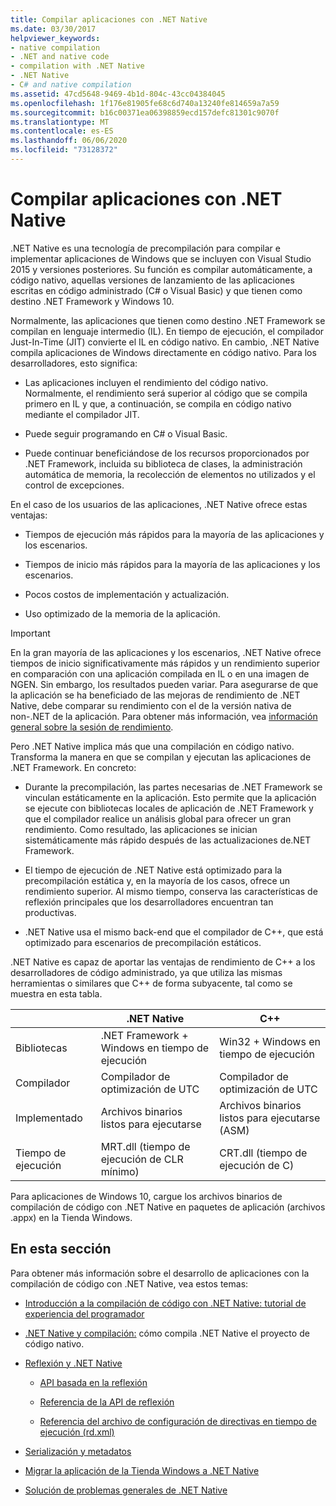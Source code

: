 ```yaml
---
title: Compilar aplicaciones con .NET Native
ms.date: 03/30/2017
helpviewer_keywords:
- native compilation
- .NET and native code
- compilation with .NET Native
- .NET Native
- C# and native compilation
ms.assetid: 47cd5648-9469-4b1d-804c-43cc04384045
ms.openlocfilehash: 1f176e81905fe68c6d740a13240fe814659a7a59
ms.sourcegitcommit: b16c00371ea06398859ecd157defc81301c9070f
ms.translationtype: MT
ms.contentlocale: es-ES
ms.lasthandoff: 06/06/2020
ms.locfileid: "73128372"
---
```

# <a name="compiling-apps-with-net-native"></a>Compilar aplicaciones con .NET Native

.NET Native es una tecnología de precompilación para compilar e implementar aplicaciones de Windows que se incluyen con Visual Studio 2015 y versiones posteriores. Su función es compilar automáticamente, a código nativo, aquellas versiones de lanzamiento de las aplicaciones escritas en código administrado (C# o Visual Basic) y que tienen como destino .NET Framework y Windows 10.

Normalmente, las aplicaciones que tienen como destino .NET Framework se compilan en lenguaje intermedio (IL). En tiempo de ejecución, el compilador Just-In-Time (JIT) convierte el IL en código nativo. En cambio, .NET Native compila aplicaciones de Windows directamente en código nativo. Para los desarrolladores, esto significa:

- Las aplicaciones incluyen el rendimiento del código nativo. Normalmente, el rendimiento será superior al código que se compila primero en IL y que, a continuación, se compila en código nativo mediante el compilador JIT.

- Puede seguir programando en C# o Visual Basic.

- Puede continuar beneficiándose de los recursos proporcionados por .NET Framework, incluida su biblioteca de clases, la administración automática de memoria, la recolección de elementos no utilizados y el control de excepciones.

En el caso de los usuarios de las aplicaciones, .NET Native ofrece estas ventajas:

- Tiempos de ejecución más rápidos para la mayoría de las aplicaciones y los escenarios.

- Tiempos de inicio más rápidos para la mayoría de las aplicaciones y los escenarios.

- Pocos costos de implementación y actualización.

- Uso optimizado de la memoria de la aplicación.

> [!IMPORTANT]
> En la gran mayoría de las aplicaciones y los escenarios, .NET Native ofrece tiempos de inicio significativamente más rápidos y un rendimiento superior en comparación con una aplicación compilada en IL o en una imagen de NGEN. Sin embargo, los resultados pueden variar. Para asegurarse de que la aplicación se ha beneficiado de las mejoras de rendimiento de .NET Native, debe comparar su rendimiento con el de la versión nativa de non-.NET de la aplicación. Para obtener más información, vea [información general sobre la sesión de rendimiento](https://docs.microsoft.com/visualstudio/profiling/performance-session-overview).

Pero .NET Native implica más que una compilación en código nativo. Transforma la manera en que se compilan y ejecutan las aplicaciones de .NET Framework. En concreto:

- Durante la precompilación, las partes necesarias de .NET Framework se vinculan estáticamente en la aplicación. Esto permite que la aplicación se ejecute con bibliotecas locales de aplicación de .NET Framework y que el compilador realice un análisis global para ofrecer un gran rendimiento. Como resultado, las aplicaciones se inician sistemáticamente más rápido después de las actualizaciones de.NET Framework.

- El tiempo de ejecución de .NET Native está optimizado para la precompilación estática y, en la mayoría de los casos, ofrece un rendimiento superior. Al mismo tiempo, conserva las características de reflexión principales que los desarrolladores encuentran tan productivas.

- .NET Native usa el mismo back-end que el compilador de C++, que está optimizado para escenarios de precompilación estáticos.

.NET Native es capaz de aportar las ventajas de rendimiento de C++ a los desarrolladores de código administrado, ya que utiliza las mismas herramientas o similares que C++ de forma subyacente, tal como se muestra en esta tabla.

||.NET Native|C++|
|-|----------------------------------------------------------------|-----------|
|Bibliotecas|.NET Framework + Windows en tiempo de ejecución|Win32 + Windows en tiempo de ejecución|
|Compilador|Compilador de optimización de UTC|Compilador de optimización de UTC|
|Implementado|Archivos binarios listos para ejecutarse|Archivos binarios listos para ejecutarse (ASM)|
|Tiempo de ejecución|MRT.dll (tiempo de ejecución de CLR mínimo)|CRT.dll (tiempo de ejecución de C)|

Para aplicaciones de Windows 10, cargue los archivos binarios de compilación de código con .NET Native en paquetes de aplicación (archivos .appx) en la Tienda Windows.

## <a name="in-this-section"></a>En esta sección

Para obtener más información sobre el desarrollo de aplicaciones con la compilación de código con .NET Native, vea estos temas:

- [Introducción a la compilación de código con .NET Native: tutorial de experiencia del programador](getting-started-with-net-native.md)

- [.NET Native y compilación:](net-native-and-compilation.md) cómo compila .NET Native el proyecto de código nativo.

- [Reflexión y .NET Native](reflection-and-net-native.md)

  - [API basada en la reflexión](apis-that-rely-on-reflection.md)

  - [Referencia de la API de reflexión](net-native-reflection-api-reference.md)

  - [Referencia del archivo de configuración de directivas en tiempo de ejecución (rd.xml)](runtime-directives-rd-xml-configuration-file-reference.md)

- [Serialización y metadatos](serialization-and-metadata.md)

- [Migrar la aplicación de la Tienda Windows a .NET Native](migrating-your-windows-store-app-to-net-native.md)

- [Solución de problemas generales de .NET Native](net-native-general-troubleshooting.md)
